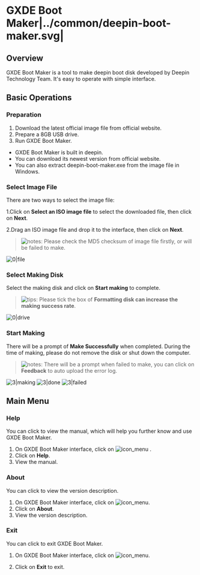 # GXDE Boot Maker|../common/deepin-boot-maker.svg|

## Overview

GXDE Boot Maker is a tool to make deepin boot disk developed by Deepin Technology Team. It's easy to operate with simple interface.


## Basic Operations

### Preparation

1. Download the latest official image file from official website.
2. Prepare a 8GB USB drive.
3. Run GXDE Boot Maker.
 - GXDE Boot Maker is built in deepin.
 - You can download its newest version from official website.
 - You can also extract deepin-boot-maker.exe from the image file in Windows.

### Select Image File

There are two ways to select the image file:

1.Click on **Select an ISO image file** to select the downloaded file, then click on **Next**.

2.Drag an ISO image file and drop it to the interface, then click on **Next**.


> ![notes](icon/notes.svg): Please check the MD5 checksum of image file firstly, or will be failed to make.

![0|file](jpg/file.jpg)


### Select Making Disk

Select the making disk and click on **Start making** to complete.


> ![tips](icon/tips.svg): Please tick the box of **Formatting disk can increase the making success rate**.

![0|drive](jpg/drive.jpg)


### Start Making

There will be a prompt of **Make Successfully** when completed. During the time of making, please do not remove the disk or shut down the computer.


> ![notes](icon/notes.svg): There will be a prompt when failed to make, you can click on **Feedback** to auto upload the error log.

![3|making](jpg/making.jpg)
![3|done](jpg/done.jpg)
![3|failed](jpg/failed.jpg)

## Main Menu

### Help

You can click to view the manual, which will help you further know and use GXDE Boot Maker.

1. On GXDE Boot Maker interface, click on ![icon_menu](icon/icon_menu.svg) .
2. Click on **Help**.
3. View the manual.





### About

You can click to view the version description.

1. On GXDE Boot Maker interface, click on ![icon_menu](icon/icon_menu.svg).
2. Click on **About**.
3. View the version description.




### Exit

You can click to exit GXDE Boot Maker.

1. On GXDE Boot Maker interface, click on ![icon_menu](icon/icon_menu.svg).

2. Click on **Exit** to exit.
